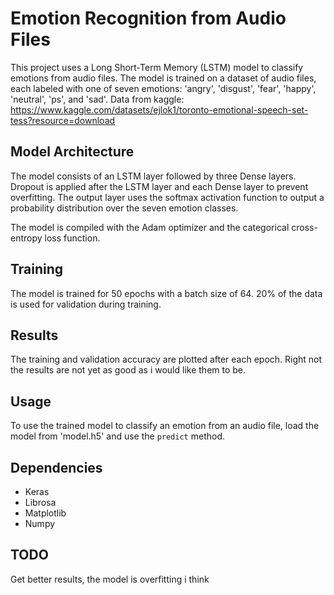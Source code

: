 # Emotion Recognition from Audio Files

This project uses a Long Short-Term Memory (LSTM) model to classify emotions from audio files. The model is trained on a dataset of audio files, each labeled with one of seven emotions: 'angry', 'disgust', 'fear', 'happy', 'neutral', 'ps', and 'sad'.
Data from kaggle: https://www.kaggle.com/datasets/ejlok1/toronto-emotional-speech-set-tess?resource=download 

## Model Architecture

The model consists of an LSTM layer followed by three Dense layers. Dropout is applied after the LSTM layer and each Dense layer to prevent overfitting. The output layer uses the softmax activation function to output a probability distribution over the seven emotion classes.

The model is compiled with the Adam optimizer and the categorical cross-entropy loss function.

## Training

The model is trained for 50 epochs with a batch size of 64. 20% of the data is used for validation during training.

## Results

The training and validation accuracy are plotted after each epoch. Right not the results are not yet as good as i would like them to be.

## Usage

To use the trained model to classify an emotion from an audio file, load the model from 'model.h5' and use the `predict` method.

## Dependencies

- Keras
- Librosa
- Matplotlib
- Numpy

## TODO
Get better results, the model is overfitting i think
